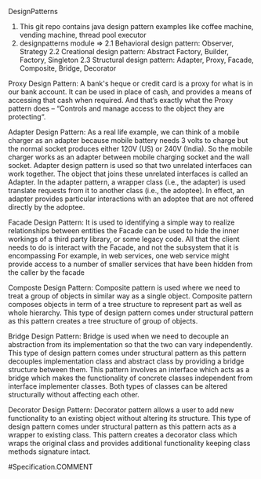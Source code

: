 
DesignPatterns
1. This git repo contains java design pattern examples like coffee machine, vending machine, thread pool executor
2. designpatterns module =>
    2.1 Behavioral design pattern: Observer, Strategy
    2.2 Creational design pattern: Abstract Factory, Builder, Factory, Singleton
    2.3 Structural design pattern: Adapter, Proxy, Facade, Composite, Bridge, Decorator

Proxy Design Pattern:
A bank's heque or credit card is a proxy for what is in our bank account. It can be used in place of cash,
and provides a means of accessing that cash when required. And that’s exactly what the Proxy pattern does
– “Controls and manage access to the object they are protecting“.

Adapter Design Pattern:
As a real life example, we can think of a mobile charger as an adapter because mobile battery needs 3 volts
to charge but the normal socket produces either 120V (US) or 240V (India).
So the mobile charger works as an adapter between mobile charging socket and the wall socket.
Adapter design pattern is used so that two unrelated interfaces can work together.
The object that joins these unrelated interfaces is called an Adapter.
In the adapter pattern, a wrapper class (i.e., the adapter) is used translate requests from
it to another class (i.e., the adoptee). In effect, an adapter provides particular interactions
with an adoptee that are not offered directly by the adoptee.

Facade Design Pattern:
It is used to identifying a simple way to realize relationships between entities
the Facade can be used to hide the inner workings of a third party library, or some legacy code.
All that the client needs to do is interact with the Facade, and not the subsystem that it is encompassing
For example, in web services, one web service might provide access to a number of smaller services
that have been hidden from the caller by the facade

Composte Design Pattern:
Composite pattern is used where we need to treat a group of objects in similar way as a single object.
Composite pattern composes objects in term of a tree structure to represent part as well as whole hierarchy.
This type of design pattern comes under structural pattern as this pattern creates a tree structure of group of objects.

Bridge Design Pattern:
Bridge is used when we need to decouple an abstraction from its implementation so that the two can vary independently.
This type of design pattern comes under structural pattern as this pattern decouples implementation class and abstract
class by providing a bridge structure between them.
This pattern involves an interface which acts as a bridge which makes the functionality of concrete classes independent from
interface implementer classes. Both types of classes can be altered structurally without affecting each other.

Decorator Design Pattern:
Decorator pattern allows a user to add new functionality to an existing object without altering its structure.
This type of design pattern comes under structural pattern as this pattern acts as a wrapper to existing class.
This pattern creates a decorator class which wraps the original class and provides additional functionality keeping class
methods signature intact.

#Specification.COMMENT